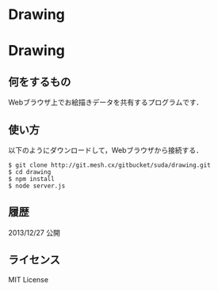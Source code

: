 Drawing
===============

# Drawing

## 何をするもの

Webブラウザ上でお絵描きデータを共有するプログラムです．

## 使い方

以下のようにダウンロードして，Webブラウザから接続する．

```
$ git clone http://git.mesh.cx/gitbucket/suda/drawing.git
$ cd drawing
$ npm install
$ node server.js
```

## 履歴

2013/12/27 公開

## ライセンス

MIT License

